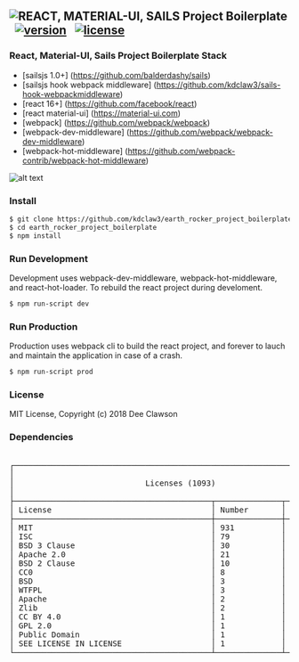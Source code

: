 ## ![REACT, MATERIAL-UI, SAILS Project Boilerplate](https://i.imgur.com/Gm7iImo.png) &nbsp; [![version][version-badge]][CHANGELOG] &nbsp; [![license][license-badge]][LICENSE]

### React, Material-UI, Sails Project Boilerplate Stack

+ [sailsjs 1.0+] (https://github.com/balderdashy/sails)
+ [sailsjs hook webpack middleware] (https://github.com/kdclaw3/sails-hook-webpackmiddleware)
+ [react 16+] (https://github.com/facebook/react)
+ [react material-ui] (https://material-ui.com)
+ [webpack] (https://github.com/webpack/webpack)
+ [webpack-dev-middleware] (https://github.com/webpack/webpack-dev-middleware)
+ [webpack-hot-middleware] (https://github.com/webpack-contrib/webpack-hot-middleware)


![alt text](https://s3.amazonaws.com/creativetim_bucket/products/71/original/opt_mdr_thumbnail.jpg "Material Dashboard Free React")

### Install

```sh
$ git clone https://github.com/kdclaw3/earth_rocker_project_boilerplate.git
$ cd earth_rocker_project_boilerplate
$ npm install
```

### Run Development

Development uses webpack-dev-middleware, webpack-hot-middleware, and react-hot-loader. To rebuild the react project during develoment.

```sh
$ npm run-script dev
```

### Run Production

Production uses webpack cli to build the react project, and forever to lauch and maintain the application in case of a crash. 

```sh
$ npm run-script prod
```

### License

MIT License, Copyright (c) 2018 Dee Clawson

### Dependencies
<pre>
<!-- language: lang-none -->
┌────────────────────────────────────────────────────────────────────────┐
│                                                                        │
│                            Licenses (1093)                             │
│                                                                        │
├──────────────────────────────────────────┬──────────────┬──────────────┤
│ License                                  │ Number       │ %            │
├──────────────────────────────────────────┼──────────────┼──────────────┤
│ MIT                                      │ 931          │ 85           │
│ ISC                                      │ 79           │ 7            │
│ BSD 3 Clause                             │ 30           │ 2            │
│ Apache 2.0                               │ 21           │ 1            │
│ BSD 2 Clause                             │ 10           │ 0            │
│ CC0                                      │ 8            │ 0            │
│ BSD                                      │ 3            │ 0            │
│ WTFPL                                    │ 3            │ 0            │
│ Apache                                   │ 2            │ 0            │
│ Zlib                                     │ 2            │ 0            │
│ CC BY 4.0                                │ 1            │ 0            │
│ GPL 2.0                                  │ 1            │ 0            │
│ Public Domain                            │ 1            │ 0            │
│ SEE LICENSE IN LICENSE                   │ 1            │ 0            │
└──────────────────────────────────────────┴──────────────┴──────────────┘
</pre>


[CHANGELOG]: ./package.json
[LICENSE]: ./LICENSE
[version-badge]: https://img.shields.io/badge/version-0.1.0-blue.svg
[license-badge]: https://img.shields.io/badge/license-MIT-blue.svg